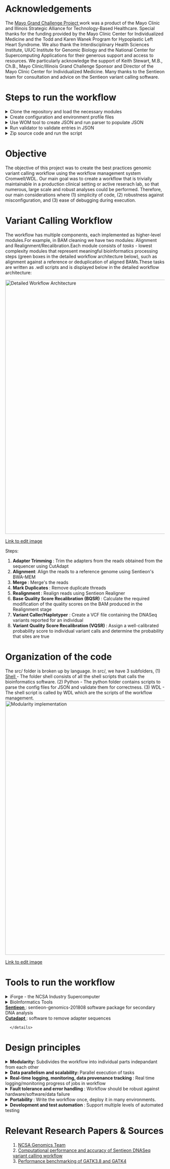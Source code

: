# Acknowledgements

The <a href = "https://individualizedmedicineblog.mayoclinic.org/2017/08/31/the-grand-challenge-using-supercomputers-to-speed-diagnosis-and-treatment/"> Mayo Grand Challenge Project </a>  work was a product of the Mayo Clinic and Illinois Strategic Alliance for Technology-Based Healthcare. Special thanks for the funding provided by the Mayo Clinic Center for Individualized Medicine and the Todd and Karen Wanek Program for Hypoplastic Left Heart Syndrome. We also thank the Interdisciplinary Health Sciences Institute, UIUC Institute for Genomic Biology and the National Center for Supercomputing Applications for their generous support and access to resources. We particularly acknowledge the support of Keith Stewart, M.B., Ch.B., Mayo Clinic/Illinois Grand Challenge Sponsor and Director of the Mayo Clinic Center for Individualized Medicine. Many thanks to the Sentieon team for consultation and advice on the Sentieon variant calling software.

# Steps to run the workflow
<details>
  <summary> 
   Clone the repository and load the necessary modules
  </summary>
<p>
  a. Visit the MayomicsVC Repository and clone the repository as the sample example given below:
  
  ```bash scripting
    git clone -b dev https://github.com/ncsa/MayomicsVC.git
  ```
  b. Load the necessary modules
  This workflow requires the cromwell execution engine and Java run
  
  ```bash scripting
  module load /usr/local/apps/bioapps/modules/java/java-1.8
  module load /usr/local/apps/bioapps/modules/cromwell/cromwell-34
  module load /usr/local/apps/bioapps/modules/python/python-3.6.1
  ```
  </p>
 </details>
 
 <details>
 <summary>
 Create configuration and environment profile files
  <br>
  </summary>
  
  a. The user needs to provide certain input configuration files to describe the location of the data, tools, and the memory requirements, to be used in the workflow.
  ```bash scripting
  ## make a config directory
  mkdir Config
  cd Config
  
  ## input parameters
  touch run_info.txt
  
  ## file/software paths and options
  touch tool_info.txt
  
  ## sample names
  touch sample_info.txt
    
  ## memory info
  touch memory_info.txt
  ```
  
b. Senteion requires a license to run. This license is a bash environmental variable, since the Senteion commands are bash commands executed from within the pipeline. An "environmental" profile file is passed in with each task in the workflow, containing the Senteion license environmental variable. Following are the necessary environmental profiles file present in the Config directory:

```bash scripting
ls Config/ | grep Profile

AlignEnvProfile.file <br>
BqsrEnvProfile.file <br>
DedupEnvProfile.file <br>
HaplotyperEnvProfile.file <br>
RealignEnvProfile.file <br>
TrimEnvProfile.file <br>
VqsrEnvProfile.file <br>
```

</details>

<details>
<summary>
 Use WOM tool to create JSON and run parser to populate JSON
<br>
</summary>
  
a. WDL will use a json file to read in the locations data. The user first generates a json with the necessary input keys. The values will be added later.

```
mkdir Jsons
cd MayomicsVC
java -jar ${WOMTOOL} inputs src/wdl/GermlineMasterWorkflow.wdl > ../Jsons
/GermlineMasterWorkflow.json
```
b. The JSON needs to be filled in with the below commands

```
cat ../Jsons/GermlineMasterWorkflow.json
{
"GermlineMasterWF.realign.RealignSoftMemLimit": "String",
"GermlineMasterWF.bqsr.DebugMode": "String",
....
"GermlineMasterWF.dedup.DedupSoftMemLimit": "String",
"GermlineMasterWF.merge.BashSharedFunctions": "File"
}
```

c. To run the parser to populate JSON, run the following bash command

```
 python src/python/config_parser.py -i ~/Config/run_info.txt -i ~/Config/sample_info.txt -i ~/Config/tool_info.txt --jsonTemplate ~/Jsons/<test_name>.json.tmpl -o ~/Jsons/<test_name>.json
```
</details>

<details>
<summary>
Run validator to validate entries in JSON
<br>
</summary>
Cromwell expects from the WDL file the variable types of the input variables to run the workflow successfully. Hence, we have written another python script to pass in the newly filled in json file, and the key_types file from the repository:
  
```
python MayomicsVC/src/python/key_validator.py -i Jsons
/GermlineMasterWorkflow.FilledIn.json --KeyTypeFile MayomicsVC/key_types.
json
```

</details>

<details>
<summary>
Zip source code and run the script
<br>
</summary>
  
a. In order for Cromwell to know the paths of the task scripts, it is necessary to point to the scripts when executing the entire workflow and this is done by ziping the source code.

```
cd MayomicsVC
zip -r MayomicsVC.zip ./
mv MayomicsVC.zip ../
cd ../
```
b. To run the script, execute the below command  
```  
java -jar $CROMWELL run <full_path_to_wdl_file>.wdl -i ~/Jsons/<test_name>.json -p MayomicsVC.zip
java -jar $WOMTOOL inputs src/wdl_scripts/Alignment/TestTasks/Runtrim_sequences.wdl > ~/Jsons/TestTrimSequences.json.tmpl
java -jar $CROMWELL run MayomicsVC/src/wdl_scripts/Alignment/TestTasks/Runtrim_sequences.wdl -i ~/Jsons/TestTrimSequences.json -p MayomicsVC.zip
```
The outputs are present in the Delivery folder
</details>

# Objective

The objective of this project was to create the best practices genomic variant calling workflow using the workflow management system Cromwell/WDL. Our main goal was to create a workflow that is trivially maintainable in a production clinical setting or active reserach lab, so that numerous, large scale and robust analyses could be performed. Therefore, our main considerations where (1) simplicity of code, (2) robustness against misconfiguration, and (3) ease of debugging during execution.
 
# Variant Calling Workflow

The workflow has multiple components, each implemented as higher-level modules.For example, in BAM cleaning we have two modules: Alignment and Realignment/Recalibration.Each module consists of *tasks* - lowest complexity modules that represent meaningful bioinformatics processing steps (green boxes in the detailed workflow architecture below), such as alignment against a reference or deduplication of aligned BAMs.These tasks are written as .wdl scripts and is displayed below in the detailed workflow architecture:

<img src="https://user-images.githubusercontent.com/43070131/52230023-fa7b8c00-287b-11e9-82d1-2dd6146a1f3b.PNG" alt="Detailed Workflow Architecture" width="800">

<a href ="https://drive.google.com/file/d/1KpT3hou8Sb4zK4M5HzaWF2_7RLUqtWee/view?usp=sharing"> Link to edit image </a>

Steps:
1. <b> Adapter Trimming </b>: Trim the adapters from the reads obtained from the sequencer using CutAdapt
2. <b> Alignment</b>: Align the reads to a reference genome using Sentieon's BWA-MEM
3. <b> Merge </b>: Merge's the reads
3. <b> Mark Duplicates </b>: Remove duplicate threads
4. <b> Realignment </b>: Realign reads using Sentieon Realigner
5. <b> Base Quality Score Recalibration (BQSR) </b>: Calculate the required modification of the quality scores on the BAM produced in the Realignment stage
6. <b> Variant Caller/Haplotyper</b> : Create a VCF file containing the DNASeq variants reported for an individual
7. <b> Variant Quality Score Recalibration (VQSR) </b>: Assign a well-calibrated probability score to individual variant calls and determine the probability that sites are true

# Organization of the code

The src/ folder is broken up by language. In src/, we have 3 subfolders, (1) <a href ="https://github.com/ncsa/MayomicsVC/blob/master/src/shell/README.md"> Shell </a> - The folder shell consists of all the shell scripts that calls the bioinformatics software.  (2) Python - The python folder contains scripts to parse the config files for JSON and validate them for correctness. (3) WDL - The shell script is called by WDL which are the scripts of the workflow management.
<img src="https://user-images.githubusercontent.com/43070131/52072925-c8042300-254b-11e9-9ea8-42fa71aaa15e.PNG" alt="Modularity implementation" width="800"> 

<a href ="https://drive.google.com/file/d/1KpT3hou8Sb4zK4M5HzaWF2_7RLUqtWee/view?usp=sharing">Link to edit image </a>

# Tools to run the workflow
<details>
   <summary>
     iForge - the NCSA Industry Supercomputer <br>
  </summary>
      • Intel "Skylake" Xeon Gold 6148 <br>
      • 20-core CPU, 2.4 GHz <br>
      • Dual-CPU motherboard <br>
      • Total cores: 40 <br>
      • 192 GB RAM, 2666 MHz <br> 
      • Storage: 4+ PB <br>
      • IBM GPFS ver. 4 with custom metadata acceleration <br>
      • EDR lnfiniband, 100 GB/sec bandwidth, 100 ns latency <br>
      • WAN: 80 GB/sec <br>
      • OS: Red Hat Enterprise Linux 6 <br>
</details>

<details>
  <summary>
  BioInformatics Tools
    <summary>
      <a href ="https://www.sentieon.com/"> <b> Sentieon </b> </a>: sentieon-genomics-201808 software package for secondary DNA analysis <br>
      <a href ="https://cutadapt.readthedocs.io/en/stable/"> <b> Cutadapt </b> </a>: software to remove adapter sequences 
     
      </details>
    
# Design principles

<details>
<summary>
 <b>Modularity:</b> Subdivides the workflow into individual parts indepandant from each other
 
 </summary>
Due to the complexity of the variant calling workflow, we break it up into modules to make it as easy to develop and maintain as possible.Thus, each bioinformatics step is its own module.WDL makes this easy by defining "tasks" and "workflows." Tasks
in our case wrap individual bioinformatics steps. These individual tasks are strung together into a master workflow: e.g. Germline or Somatic.

Below given are the reasons for a modular design:
* Flexibility:
    * Can execute any part of the workflow
    * Useful for testing or after failure
    * Can swap tools in and out for every task based on user's choice
* Optimal resource utilization: can specify ideal number of nodes, walltime, etc. for every stage
* Maintainability: 
    * Can edit modules without breaking the rest of the workflow 
    * Modules like QC and user notification, which serve as plug-ins for other modules, can be changed without updating multiple places       in the workflow
The sections below explain in detial the implementation and benefits of our approach.
</details>

<details>
 <summary>
  <b> Data parallelism and scalability: </b> Parallel execution of tasks
 
 </summary>
Normally, the variant calling workflow must support repetitive fans and merges in the code (conditional on user choice in the runfile):
 
* Splitting of the input sequencing data into chunks, performing alignment in parallel on all chunks, 
and merging the aligned files per sample for sorting and deduplication
* Splitting of aligned/dedupped BAMs for parallel realignment and recalibration per chromosome.

This is because GATK3 was not fast enough to work on a whole human genome without chunking whereas GATK4 already runs faster without chunking the data and will be faster still in the future. Additionally, the Sentieon implementation is very fast as well. Thus, we chose to keep the workflow very simple for maintainability.We do not chunk the input fastq. The workflow is implemented on a per sample basis and trimming and alignment is performed in parallel on multiple lanes. Cromwell takes care of parallelization and scalability behind the scences. We provision user control of threading and memory options for every step.
</details>

<details>
 <summary>
  <b> Real-time logging, monitoring, data provenance tracking </b>: Real time logging/monitoring progress of jobs in workflow
 
 </summary>

At any moment during the run, the analyst should be able to assess:

* Stage of the workflow is running for every sample batch 
* Samples may have failed and why 

Additionally, a well-structured post-analysis record of all events 
executed on each sample is necessary to ensure reproducibility of 
the analysis. 

Cromwell provides for most of these via the output folder structure and logs. We have added an extra layer of logging and error reporting, described below in implementation.
</details>

<details>
 <summary>
  <b> Fault tolerance and error handling </b> : Workflow should be robust against hardware/software/data failure
 
 </summary>
 
The workflow should:

* Give the user the option to fail or continue the whole workflow when something goes wrong with one of the samples
* Have the ability to move a task to a spare node in the event of hardware failure.

The latter is a function of Cromwell, but the workflow should support it by requesting a few extra nodes (beyond the nodes required based on user specifications).

To prevent avoidable failures and resource waste, the workflow should: 

* Check that all the sample files exist and have nonzero size before the workflow runs
* Check that all executables exist and have the right permissions before the workflow runs
* After running each module, check that output was actualy produced and has nonzero size
* Perform QC on each output file, write results into log, give user option to continue even if QC failed.

</details>

<details>
 <summary>
  <b> Portability </b> : Write the workflow once, deploy it in many environments.
 
 </summary>

For a workflow as complex as genomic variant calling, having to change and adapt for each different cluster is extremely 
counterproductive. Hence, the workflow should be able to port smoothly among the following three kinds of systems:
 
* grid clusters with PBS Torque
* grid clusters with OGE
* AWS

</details>

<details>
 <summary>
  <b>Development and test automation </b>: Support multiple levels of automated testing

</summary>
 
The workflow should be constructed in such a way as to support the below testing activities:
 
* Individual task testing on each task
* Integration testing for each codepath in each workflow stage
* Integration testing for the main (i.e. most used) codepath in the workflow
 </details>

# Relevant Research Papers & Sources
1. <a href = "https://wiki.ncsa.illinois.edu/display/LH/HPC+for+Computational+Genomics"> NCSA Genomics Team</a>
2. <a href = "https://www.biorxiv.org/content/10.1101/396325v1"> Computational performance and accuracy of Sentieon DNASeq variant calling workflow </a>
3. <a href = "https://www.biorxiv.org/content/10.1101/348565v1"> Performance benchmarking of GATK3.8 and GATK4 </a>

